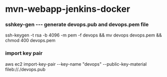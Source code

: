 # mvn-webapp-jenkins-docker

### sshkey-gen --- generate devops.pub and devops.pem file

ssh-keygen -t rsa -b 4096 -m pem -f devops && mv devops devops.pem && chmod 400 devops.pem

### import key pair

aws ec2 import-key-pair --key-name "devops" --public-key-material fileb://./devops.pub
